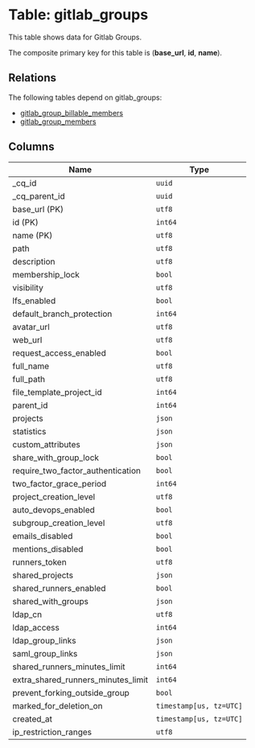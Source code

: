 # Table: gitlab_groups

This table shows data for Gitlab Groups.

The composite primary key for this table is (**base_url**, **id**, **name**).

## Relations

The following tables depend on gitlab_groups:
  - [gitlab_group_billable_members](gitlab_group_billable_members)
  - [gitlab_group_members](gitlab_group_members)

## Columns

| Name          | Type          |
| ------------- | ------------- |
|_cq_id|`uuid`|
|_cq_parent_id|`uuid`|
|base_url (PK)|`utf8`|
|id (PK)|`int64`|
|name (PK)|`utf8`|
|path|`utf8`|
|description|`utf8`|
|membership_lock|`bool`|
|visibility|`utf8`|
|lfs_enabled|`bool`|
|default_branch_protection|`int64`|
|avatar_url|`utf8`|
|web_url|`utf8`|
|request_access_enabled|`bool`|
|full_name|`utf8`|
|full_path|`utf8`|
|file_template_project_id|`int64`|
|parent_id|`int64`|
|projects|`json`|
|statistics|`json`|
|custom_attributes|`json`|
|share_with_group_lock|`bool`|
|require_two_factor_authentication|`bool`|
|two_factor_grace_period|`int64`|
|project_creation_level|`utf8`|
|auto_devops_enabled|`bool`|
|subgroup_creation_level|`utf8`|
|emails_disabled|`bool`|
|mentions_disabled|`bool`|
|runners_token|`utf8`|
|shared_projects|`json`|
|shared_runners_enabled|`bool`|
|shared_with_groups|`json`|
|ldap_cn|`utf8`|
|ldap_access|`int64`|
|ldap_group_links|`json`|
|saml_group_links|`json`|
|shared_runners_minutes_limit|`int64`|
|extra_shared_runners_minutes_limit|`int64`|
|prevent_forking_outside_group|`bool`|
|marked_for_deletion_on|`timestamp[us, tz=UTC]`|
|created_at|`timestamp[us, tz=UTC]`|
|ip_restriction_ranges|`utf8`|